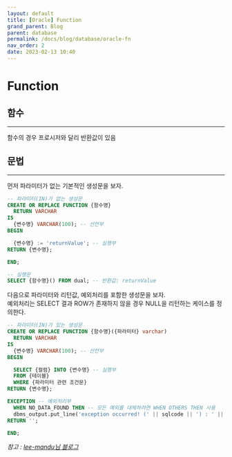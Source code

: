 ```yaml
---
layout: default
title: [Oracle] Function
grand_parent: Blog
parent: database
permalink: /docs/blog/database/oracle-fn
nav_order: 2
date: 2023-02-13 10:40
---
```


Function
===

## 함수
- - -
함수의 경우 프로시저와 달리 반환값이 있음


## 문법
- - -
먼저 파라미터가 없는 기본적인 생성문을 보자.
```sql
-- 파라미터(IN)가 없는 생성문
CREATE OR REPLACE FUNCTION {함수명}
  RETURN VARCHAR
IS
  {변수명} VARCHAR(100); -- 선언부
BEGIN

  {변수명} := 'returnValue'; -- 실행부
RETURN {변수명};

END;

-- 실행문
SELECT {함수명}() FROM dual; -- 반환값: returnValue
```
다음으로 파라미터와 리턴값, 예외처리를 포함한 생성문을 보자.  
예외처리는 SELECT 결과 ROW가 존재하지 않을 경우 NULL을 리턴하는 케이스를 정의한다.
```sql
-- 파라미터(IN)가 있는 생성문
CREATE OR REPLACE FUNCTION {함수명}({파라미터} varchar)
  RETURN VARCHAR
IS
  {변수명} VARCHAR(100); -- 선언부
BEGIN

  SELECT {컬럼} INTO {변수명} -- 실행부
  FROM {테이블} 
  WHERE {파라미터 관련 조건문}
RETURN {변수명};

EXCEPTION -- 예외처리부
  WHEN NO_DATA_FOUND THEN -- 모든 예외를 대체하려면 WHEN OTHERS THEN 사용  
  dbms_output.put_line('exception occurred! (' || sqlcode || ') : ' || sqlerrm);
RETURN '';

END;
```



  *참고 : [lee-mandu님 블로그](https://lee-mandu.tistory.com/59)*